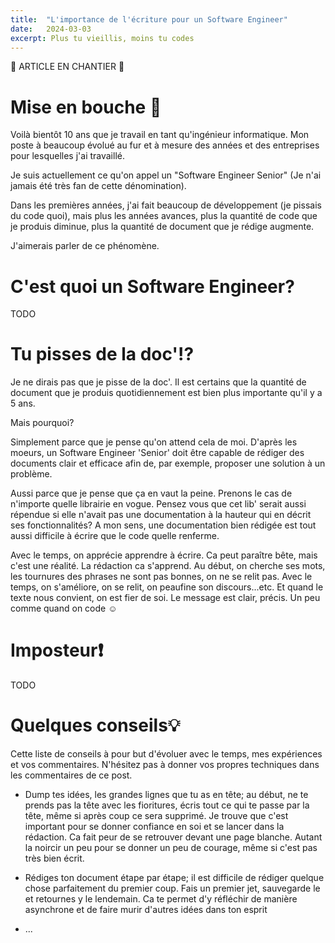 ```yaml
---
title:  "L'importance de l'écriture pour un Software Engineer"
date:   2024-03-03
excerpt: Plus tu vieillis, moins tu codes
---
```


🚧 ARTICLE EN CHANTIER 🚧

# Mise en bouche 🫦

Voilà bientôt 10 ans que je travail en tant qu'ingénieur informatique.
Mon poste à beaucoup évolué au fur et à mesure des années et des entreprises
pour lesquelles j'ai travaillé.

Je suis actuellement ce qu'on appel un "Software Engineer Senior" (Je n'ai jamais
été très fan de cette dénomination).

Dans les premières années, j'ai fait beaucoup de développement (je pissais du code 
quoi), mais plus les années avances, plus la quantité de code que je produis 
diminue, plus la quantité de document que je rédige augmente.

J'aimerais parler de ce phénomène.

# C'est quoi un Software Engineer?

TODO

# Tu pisses de la doc'⁉️

Je ne dirais pas que je pisse de la doc'. Il est certains que la quantité de document
que je produis quotidiennement est bien plus importante qu'il y a 5 ans.

Mais pourquoi? 

Simplement parce que je pense qu'on attend cela de moi. D'après les moeurs, un Software Engineer
'Senior' doit être capable de rédiger des documents clair et efficace afin de, par exemple,
proposer une solution à un problème.

Aussi parce que je pense que ça en vaut la peine. Prenons le cas de n'importe quelle librairie en vogue.
Pensez vous que cet lib' serait aussi répendue si elle n'avait pas une documentation à la hauteur
qui en décrit ses fonctionnalités? A mon sens, une documentation bien rédigée est tout aussi
difficile à écrire que le code quelle renferme.

Avec le temps, on apprécie apprendre à écrire. Ca peut paraître bête, mais c'est une réalité.
La rédaction ca s'apprend. Au début, on cherche ses mots, les tournures des phrases ne sont pas
bonnes, on ne se relit pas. Avec le temps, on s'améliore, on se relit, on peaufine son
discours...etc. Et quand le texte nous convient, on est fier de soi. Le message est clair, précis.
Un peu comme quand on code ☺️

# Imposteur❗

TODO

# Quelques conseils💡

Cette liste de conseils à pour but d'évoluer avec le temps, mes expériences et vos commentaires. N'hésitez 
pas à donner vos propres techniques dans les commentaires de ce post.

- Dump tes idées, les grandes lignes que tu as en tête; au début, ne te prends pas la tête avec les fioritures,
écris tout ce qui te passe par la tête, même si après coup ce sera supprimé. Je trouve que c'est important 
pour se donner confiance en soi et se lancer dans la rédaction. Ca fait peur de se retrouver devant une page
blanche. Autant la noircir un peu pour se donner un peu de courage, même si c'est pas très bien écrit.

- Rédiges ton document étape par étape; il est difficile de rédiger quelque chose parfaitement du premier
coup. Fais un premier jet, sauvegarde le et retournes y le lendemain. Ca te permet d'y réfléchir de manière
asynchrone et de faire murir d'autres idées dans ton esprit

- ...

